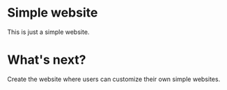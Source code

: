 # Simple website
This is just a simple website.

# What's next?
Create the website where users can customize their own simple websites.
